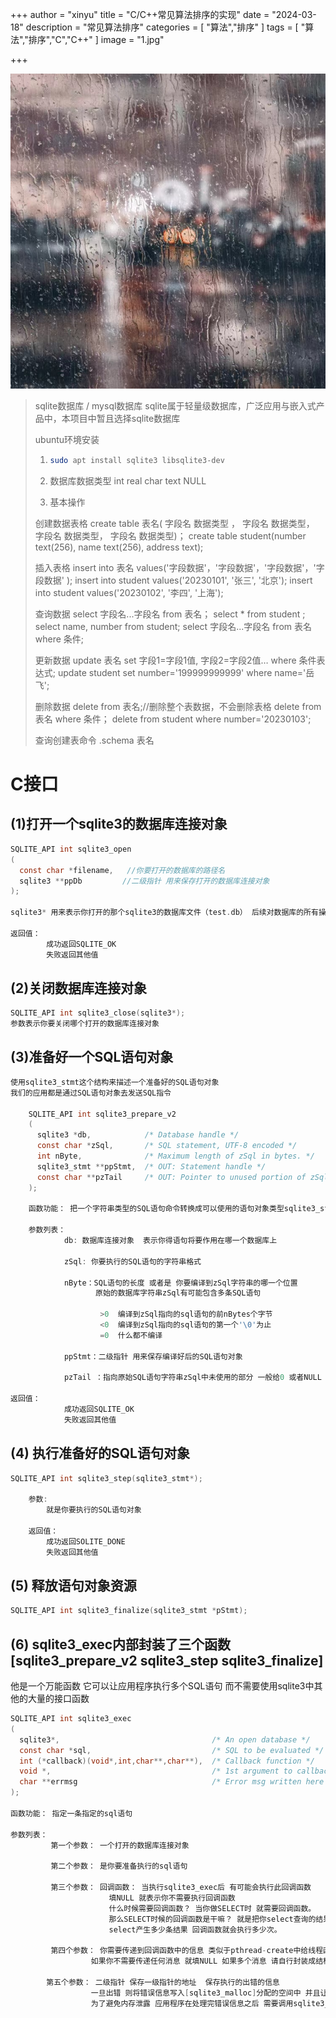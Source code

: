 +++
author = "xinyu"
title = "C/C++常见算法排序的实现"
date = "2024-03-18"
description = "常见算法排序"
categories = [
    "算法","排序"
]
tags = [
    "算法","排序","C","C++"
]
image = "1.jpg"

+++

![](2.jpg)

> sqlite数据库 / mysql数据库
> sqlite属于轻量级数据库，广泛应用与嵌入式产品中，本项目中暂且选择sqlite数据库
>
> ubuntu环境安装
>
> 1. ```bash
>    sudo apt install sqlite3 libsqlite3-dev
>    ```
>
> 2. 数据库数据类型
>    int real char text NULL
>
> 3. 基本操作
>
> 创建数据表格
> create  table  表名( 字段名 数据类型  ， 字段名 数据类型， 字段名  数据类型， 字段名  数据类型)；
> create table student(number text(256), name text(256), address text);
>
> 插入表格
> insert into 表名  values('字段数据'，'字段数据'，'字段数据'，'字段数据' );
> insert into student values('20230101', '张三', '北京');
> insert into student values('20230102', '李四', '上海');
>
> 查询数据
> select  字段名...字段名  from  表名；
> select * from student ;
> select name, number from student;
> select  字段名...字段名  from  表名  where 条件;
>
> 更新数据
> update 表名 set 字段1=字段1值, 字段2=字段2值… where 条件表达式;
> update student set number='199999999999' where name='岳飞';
>
> 删除数据
> delete  from 表名;//删除整个表数据，不会删除表格
> delete  from 表名  where  条件；
> delete from student where number='20230103';
>
> 查询创建表命令
> .schema 表名

# C接口

## (1)打开一个sqlite3的数据库连接对象 

```c
SQLITE_API int sqlite3_open
(
  const char *filename,   //你要打开的数据库的路径名
  sqlite3 **ppDb         //二级指针 用来保存打开的数据库连接对象
);
		
sqlite3* 用来表示你打开的那个sqlite3的数据库文件（test.db） 后续对数据库的所有操作都是通过该文件。 

返回值： 
		成功返回SQLITE_OK 
		失败返回其他值
```

## (2)关闭数据库连接对象  

```c
SQLITE_API int sqlite3_close(sqlite3*); 
参数表示你要关闭哪个打开的数据库连接对象 
```

## (3)准备好一个SQL语句对象 

```c
使用sqlite3_stmt这个结构来描述一个准备好的SQL语句对象
我们的应用都是通过SQL语句对象去发送SQL指令 

	SQLITE_API int sqlite3_prepare_v2
	(
	  sqlite3 *db,            /* Database handle */
	  const char *zSql,       /* SQL statement, UTF-8 encoded */
	  int nByte,              /* Maximum length of zSql in bytes. */
	  sqlite3_stmt **ppStmt,  /* OUT: Statement handle */
	  const char **pzTail     /* OUT: Pointer to unused portion of zSql */
	);
				
	函数功能： 把一个字符串类型的SQL语句命令转换成可以使用的语句对象类型sqlite3_stmt
	
	参数列表： 
			db: 数据库连接对象  表示你得语句将要作用在哪一个数据库上 
			
			zSql: 你要执行的SQL语句的字符串格式  
				
			nByte：SQL语句的长度 或者是 你要编译到zSql字符串的哪一个位置 		
				   原始的数据库字符串zSql有可能包含多条SQL语句
				   
					>0  编译到zSql指向的sql语句的前nBytes个字节 
					<0  编译到zSql指向的sql语句的第一个'\0'为止 
					=0  什么都不编译

			ppStmt：二级指针 用来保存编译好后的SQL语句对象  		

			pzTail ：指向原始SQL语句字符串zSql中未使用的部分 一般给0 或者NULL

返回值： 
			成功返回SQLITE_OK 
			失败返回其他值
```

## (4) 执行准备好的SQL语句对象 

```c
SQLITE_API int sqlite3_step(sqlite3_stmt*);	

	参数:
		就是你要执行的SQL语句对象
	
	返回值：
		成功返回SOLITE_DONE 		
		失败返回其他值
```

## (5) 释放语句对象资源  

```c
SQLITE_API int sqlite3_finalize(sqlite3_stmt *pStmt);
```

## (6) sqlite3_exec内部封装了三个函数[sqlite3_prepare_v2 sqlite3_step sqlite3_finalize]

他是一个万能函数 它可以让应用程序执行多个SQL语句 而不需要使用sqlite3中其他的大量的接口函数 

```c
SQLITE_API int sqlite3_exec
(
  sqlite3*,                                  /* An open database */
  const char *sql,                           /* SQL to be evaluated */
  int (*callback)(void*,int,char**,char**),  /* Callback function */
  void *,                                    /* 1st argument to callback */
  char **errmsg                              /* Error msg written here */
);

函数功能： 指定一条指定的sql语句 

参数列表： 
         第一个参数： 一个打开的数据库连接对象
         
         第二个参数： 是你要准备执行的sql语句 
         
         第三个参数： 回调函数： 当执行sqlite3_exec后 有可能会执行此回调函数 
					  填NULL 就表示你不需要执行回调函数
					  什么时候需要回调函数？ 当你做SELECT时 就需要回调函数。 
					  那么SELECT时候的回调函数是干嘛？ 就是把你select查询的结果输出出来 
					  select产生多少条结果 回调函数就会执行多少次。
					  
         第四个参数： 你需要传递到回调函数中的信息 类似于pthread-create中给线程函数传参 
				  如果你不需要传递任何消息 就填NULL 如果多个消息 请自行封装成结构体
				  
		第五个参数： 二级指针 保存一级指针的地址  保存执行的出错的信息  
				  一旦出错 则将错误信息写入[sqlite3_malloc]分配的空间中 并且让第5个参数保存分配的空间的地址 
				  为了避免内存泄露 应用程序在处理完错误信息之后 需要调用sqlite3_free释放掉第五个参数指向的内容空间
```

